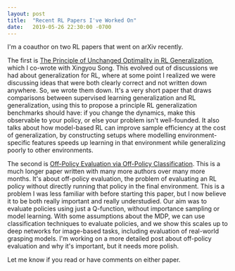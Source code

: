 ```yaml
---
layout: post
title:  "Recent RL Papers I've Worked On"
date:   2019-05-26 22:30:00 -0700
---
```


I'm a coauthor on two RL papers that went on arXiv recently.

The first is [The Principle of Unchanged Optimality in RL Generalization](https://arxiv.org/abs/1906.00336),
which I co-wrote with Xingyou Song. This evolved out of discussions we had
about generalization for RL, where at some point I realized we were discussing
ideas that were both clearly correct and not written down anywhere. So, we wrote
them down. It's a very short paper that draws
comparisons between supervised learning generalization and RL generalization,
using this to propose a principle RL generalization benchmarks should have: if
you change the dynamics, make this observable to your policy, or else your
problem isn't well-founded. It also talks about how model-based RL can improve
sample efficiency at the cost of generalization, by constructing setups where
modelling environment-specific features speeds up learning in that environment
while generalizing poorly to other environments.

The second is [Off-Policy Evaluation via Off-Policy Classification](https://arxiv.org/abs/1906.01624). This
is a much longer paper written with many more authors over many more months.
It's about off-policy evaluation, the problem of evaluating an RL policy
without directly running that policy in the final environment. This is a problem
I was less familiar with before starting this paper, but I now believe it to
be both really important and really understudied. Our aim was to evaluate policies
using just a Q-function, without importance sampling or model learning. With
some assumptions about the MDP, we can use classification techniques to
evaluate policies, and we show this scales up to deep networks for image-based
tasks, including evaluation of real-world grasping models. I'm working on a
more detailed post about off-policy evaluation and why it's important, but it
needs more polish.

Let me know if you read or have comments on either paper.
